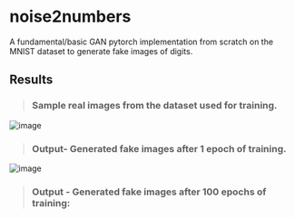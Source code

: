 # noise2numbers
A fundamental/basic GAN pytorch implementation from scratch on the MNIST dataset to generate fake images of digits.

## Results

> ### Sample real images from the dataset used for training.

![image](https://github.com/SARIT42/noise-2-numbers/assets/77446629/b72dc9b9-1e5d-4896-a75a-3530b1de5fad)


> ### Output- Generated fake images after 1 epoch of training.

![image](https://github.com/SARIT42/noise-2-numbers/assets/77446629/a99df01e-3f3a-4e92-8ced-4101b3d36cf9)


> ### Output - Generated fake images after 100 epochs of training:





